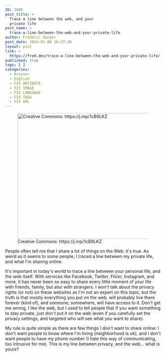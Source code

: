 ```yaml
---
ID: 2680
post_title: >
  Trace a line between the web, and your
  private life
post_name: >
  trace-a-line-between-the-web-and-your-private-life
author: Frédéric Harper
post_date: 2014-01-08 16:37:30
layout: post
link: >
  https://fred.dev/trace-a-line-between-the-web-and-your-private-life/
published: true
tags: [ ]
categories:
  - Brainer
  - English
  - FIX ANTIDOTE
  - FIX IMAGE
  - FIX LANGUAGE
  - FIX TAGS
  - FIX URL
---
```

<figure><img alt="Creative Commons: https://j.mp/1cB9LKZ" src="http://fred.dev/wp-content/uploads/2014/01/privacy.jpg" width="600" height="406" /><figcaption> Creative Commons: https://j.mp/1cB9LKZ</figcaption></figure>
People often tell me that I share a lot of things on the Web: it's true. As weird as it seems to some people, I traced a line between my private life, and what I'm sharing online.

It's important in today's world to trace a line between your personal life, and the web itself. With services like Facebook, Twitter, Flickr, Instagram, and more, it has never been so easy to share every little moment of your life with friends, family, but also with strangers. I won't talk about the privacy rights (or not) on these websites as I'm not an expert on this topic, but the truth is that mostly everything you put on the web, will probably live there forever (kind of), and someone, somewhere, will have access to it. Don't get me wrong, I like the web, but I used to tell people that if you want something to stay private, just don't put it on the web (even if you carefully set the privacy settings, and targeted who will see what you want to share).

My rule is quite simple as there are few things I don't want to share online: I don't want people to know where I'm living (neighborhood is ok), and I don't want people to have my phone number (I hate this way of communicating, too intrusive for me). This is my line between privacy, and the web... what is yours?